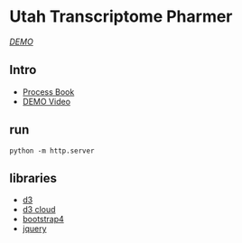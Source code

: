 # Utah Transcriptome Pharmer

*[DEMO](https://printfer.github.io/utah_transcriptome_pharmer/)*

## Intro

* [Process Book](https://github.com/printfer/utah_transcriptome_pharmer/blob/master/doc/process%20book.pdf)
* [DEMO Video](https://youtu.be/Et4tN2wOwj8)


## run

`python -m http.server`

## libraries

- [d3](https://d3js.org/)
- [d3 cloud](https://github.com/jasondavies/d3-cloud)
- [bootstrap4](https://getbootstrap.com/)
- [jquery](https://jquery.com/)
